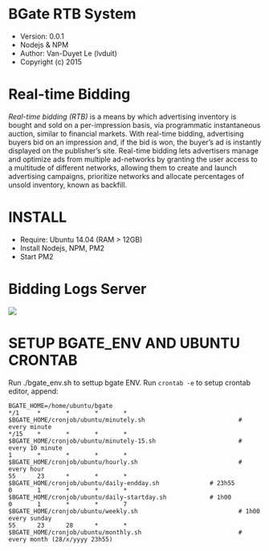 # BGate RTB System 

* Version: 0.0.1
* Nodejs & NPM
* Author: Van-Duyet Le (lvduit)
* Copyright (c) 2015

# Real-time Bidding 

*Real-time bidding (RTB)* is a means by which advertising inventory is bought and sold on a per-impression basis, via programmatic instantaneous auction, similar to financial markets. With real-time bidding, advertising buyers bid on an impression and, if the bid is won, the buyer’s ad is instantly displayed on the publisher’s site. Real-time bidding lets advertisers manage and optimize ads from multiple ad-networks by granting the user access to a multitude of different networks, allowing them to create and launch advertising campaigns, prioritize networks and allocate percentages of unsold inventory, known as backfill.

# INSTALL 

* Require: Ubuntu 14.04 (RAM > 12GB)
* Install Nodejs, NPM, PM2
* Start PM2

# Bidding Logs Server
![](http://i.imgur.com/jPVRbPb.png)

# SETUP BGATE_ENV AND UBUNTU CRONTAB

Run ./bgate_env.sh to settup bgate ENV.
Run `crontab -e` to setup crontab editor, append:

	BGATE_HOME=/home/ubuntu/bgate 
	*/1     *       *       *       *       $BGATE_HOME/cronjob/ubuntu/minutely.sh                          # every minute
	*/15    *       *       *       *       $BGATE_HOME/cronjob/ubuntu/minutely-15.sh                       # every 10 minute
	1       *       *       *       *       $BGATE_HOME/cronjob/ubuntu/hourly.sh                            # every hour
	55      23      *       *       *       $BGATE_HOME/cronjob/ubuntu/daily-endday.sh              # 23h55
	0       1       *       *       *       $BGATE_HOME/cronjob/ubuntu/daily-startday.sh            # 1h00
	0       1       *       *       7       $BGATE_HOME/cronjob/ubuntu/weekly.sh                            # 1h00 every sunday
	55      23      28      *       *       $BGATE_HOME/cronjob/ubuntu/monthly.sh                           # every month (28/x/yyyy 23h55)

